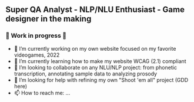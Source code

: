 ##  Super QA Analyst - NLP/NLU Enthusiast - Game designer in the making
### 👋 Work in progress :construction: 



- 🔭 I’m currently working on my own website focused on my favorite videogames, 2022
- 🌱 I’m currently learning how to make my website WCAG (2.1) compliant
- 👯 I’m looking to collaborate on any NLU/NLP project: from phonetic transcription, annotating sample data to analyzing prosody 
- 🤔 I’m looking for help with refining my own "Shoot 'em all" project (GDD here)
- 📫 How to reach me: ...
